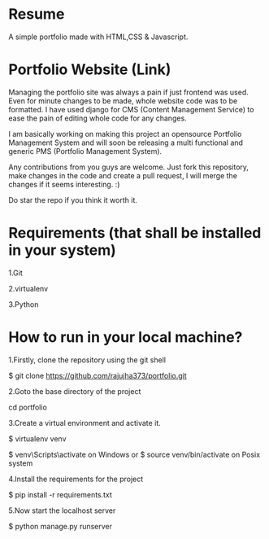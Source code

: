 # Resume
A simple portfolio made with HTML,CSS & Javascript.

# Portfolio Website (Link)
Managing the portfolio site was always a pain if just frontend was used. Even for minute changes to be made, whole website code was to be formatted. I have used django for CMS (Content Management Service) to ease the pain of editing whole code for any changes.

I am basically working on making this project an opensource Portfolio Management System and will soon be releasing a multi functional and generic PMS (Portfolio Management System).

Any contributions from you guys are welcome. Just fork this repository, make changes in the code and create a pull request, I will merge the changes if it seems interesting. :)

Do star the repo if you think it worth it.

# Requirements (that shall be installed in your system)
1.Git

2.virtualenv

3.Python

# How to run in your local machine?
1.Firstly, clone the repository using the git shell

$ git clone https://github.com/rajujha373/portfolio.git

2.Goto the base directory of the project

cd portfolio

3.Create a virtual environment and activate it.

$ virtualenv venv

$ venv\Scripts\activate on Windows or $ source venv/bin/activate on Posix system

4.Install the requirements for the project

$ pip install -r requirements.txt

5.Now start the localhost server

$ python manage.py runserver
